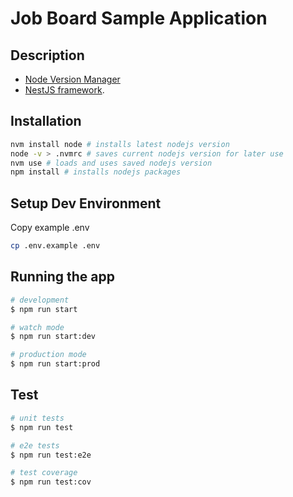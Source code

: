 # Job Board Sample Application

## Description

- [Node Version Manager](https://github.com/nvm-sh/nvm)
- [NestJS framework](https://nestjs.com/).

## Installation

```bash
nvm install node # installs latest nodejs version
node -v > .nvmrc # saves current nodejs version for later use
nvm use # loads and uses saved nodejs version
npm install # installs nodejs packages
```

## Setup Dev Environment

Copy example .env

```bash
cp .env.example .env
```

## Running the app

```bash
# development
$ npm run start

# watch mode
$ npm run start:dev

# production mode
$ npm run start:prod
```

## Test

```bash
# unit tests
$ npm run test

# e2e tests
$ npm run test:e2e

# test coverage
$ npm run test:cov
```
